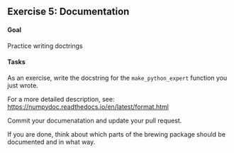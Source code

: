 ## Exercise 5: Documentation

#### Goal

Practice writing doctrings

#### Tasks

As an exercise, write the docstring for the `make_python_expert` function you just wrote. 

For a more detailed description, see: https://numpydoc.readthedocs.io/en/latest/format.html

Commit your documenatation and update your pull request.

If you are done, think about which parts of the brewing package should be documented and in what way.
